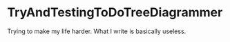 # TryAndTestingToDoTreeDiagrammer
Trying to make my life harder.
What I write is basically useless.
